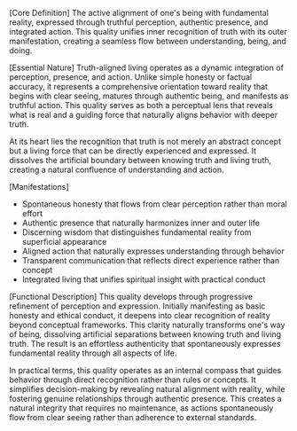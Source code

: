 [Core Definition]
The active alignment of one's being with fundamental reality, expressed through truthful perception, authentic presence, and integrated action. This quality unifies inner recognition of truth with its outer manifestation, creating a seamless flow between understanding, being, and doing.

[Essential Nature]
Truth-aligned living operates as a dynamic integration of perception, presence, and action. Unlike simple honesty or factual accuracy, it represents a comprehensive orientation toward reality that begins with clear seeing, matures through authentic being, and manifests as truthful action. This quality serves as both a perceptual lens that reveals what is real and a guiding force that naturally aligns behavior with deeper truth.

At its heart lies the recognition that truth is not merely an abstract concept but a living force that can be directly experienced and expressed. It dissolves the artificial boundary between knowing truth and living truth, creating a natural confluence of understanding and action.

[Manifestations]
- Spontaneous honesty that flows from clear perception rather than moral effort
- Authentic presence that naturally harmonizes inner and outer life
- Discerning wisdom that distinguishes fundamental reality from superficial appearance
- Aligned action that naturally expresses understanding through behavior
- Transparent communication that reflects direct experience rather than concept
- Integrated living that unifies spiritual insight with practical conduct

[Functional Description]
This quality develops through progressive refinement of perception and expression. Initially manifesting as basic honesty and ethical conduct, it deepens into clear recognition of reality beyond conceptual frameworks. This clarity naturally transforms one's way of being, dissolving artificial separations between knowing truth and living truth. The result is an effortless authenticity that spontaneously expresses fundamental reality through all aspects of life.

In practical terms, this quality operates as an internal compass that guides behavior through direct recognition rather than rules or concepts. It simplifies decision-making by revealing natural alignment with reality, while fostering genuine relationships through authentic presence. This creates a natural integrity that requires no maintenance, as actions spontaneously flow from clear seeing rather than adherence to external standards.